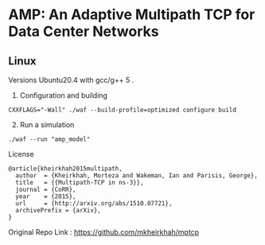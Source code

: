 
<!-- **Table of content** -->
<!-- - [AMP and DCM](#amp-and-dcm) -->
<!-- - [Installation](#installations) -->
<!--   - [Mac](#mac) -->
<!--   - [Linux](#linux) -->
<!-- - [Simulations](#simulations) -->
<!-- - [Contact](#contact) -->
<!-- - [How to cite this code-base?](#how-to-cite-this-code-base) -->

# AMP: An Adaptive Multipath TCP for Data Center Networks
    
## Linux

Versions Ubuntu20.4 with gcc/g++ 5 .

1. Configuration and building

``` shell
CXXFLAGS="-Wall" ./waf --build-profile=optimized configure build 
```

2. Run a simulation

``` shell
./waf --run "amp_model"
```

License

```
@article{kheirkhah2015multipath,
  author  = {Kheirkhah, Morteza and Wakeman, Ian and Parisis, George},
  title   = {{Multipath-TCP in ns-3}},
  journal = {CoRR},
  year    = {2015},
  url     = {http://arxiv.org/abs/1510.07721},
  archivePrefix = {arXiv},
}
```

Original Repo Link : https://github.com/mkheirkhah/mptcp
